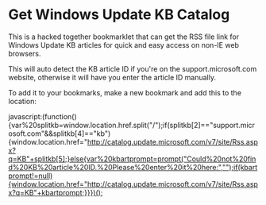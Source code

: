 # Get Windows Update KB Catalog
This is a hacked together bookmarklet that can get the RSS file link for Windows Update KB articles for quick and easy access on non-IE web browsers.

This will auto detect the KB article ID if you're on the support.microsoft.com website, otherwise it will have you enter the article ID manually.

To add it to your bookmarks, make a new bookmark and add this to the location:

javascript:(function(){var%20splitkb=window.location.href.split("/");if(splitkb[2]=="support.microsoft.com"&&splitkb[4]=="kb"){window.location.href="http://catalog.update.microsoft.com/v7/site/Rss.aspx?q=KB"+splitkb[5];}else{var%20kbartprompt=prompt("Could%20not%20find%20KB%20article%20ID.%20Please%20enter%20it%20here:","");if(kbartprompt!=null){window.location.href="http://catalog.update.microsoft.com/v7/site/Rss.aspx?q=KB"+kbartprompt;}}})();
